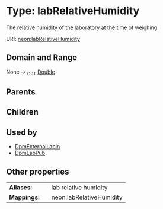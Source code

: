 
# Type: labRelativeHumidity


The relative humidity of the laboratory at the time of weighing

URI: [neon:labRelativeHumidity](https://data.neonscience.org/labRelativeHumidity)


## Domain and Range

None ->  <sub>OPT</sub> [Double](types/Double.md)

## Parents


## Children


## Used by

 * [DpmExternalLabIn](DpmExternalLabIn.md)
 * [DpmLabPub](DpmLabPub.md)

## Other properties

|  |  |  |
| --- | --- | --- |
| **Aliases:** | | lab relative humidity |
| **Mappings:** | | neon:labRelativeHumidity |

